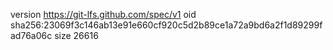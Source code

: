 version https://git-lfs.github.com/spec/v1
oid sha256:23069f3c146ab13e91e660cf920c5d2b89ce1a72a9bd6a2f1d89299fad76a06c
size 26616
